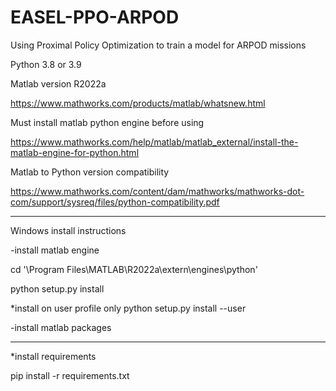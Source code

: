 # EASEL-PPO-ARPOD
Using Proximal Policy Optimization to train a model for ARPOD missions

Python 3.8 or 3.9

Matlab version R2022a

https://www.mathworks.com/products/matlab/whatsnew.html

Must install matlab python engine before using

https://www.mathworks.com/help/matlab/matlab_external/install-the-matlab-engine-for-python.html

Matlab to Python version compatibility

https://www.mathworks.com/content/dam/mathworks/mathworks-dot-com/support/sysreq/files/python-compatibility.pdf

---------------------------------
Windows install instructions

-install matlab engine

cd '\Program Files\MATLAB\R2022a\extern\engines\python'

python setup.py install

*install on user profile only
python setup.py install --user 

-install matlab packages


---

*install requirements

pip install -r requirements.txt
